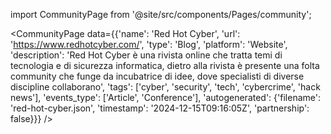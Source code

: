 
import CommunityPage from '@site/src/components/Pages/community';

<CommunityPage
    data={{'name': 'Red Hot Cyber', 'url': 'https://www.redhotcyber.com/', 'type': 'Blog', 'platform': 'Website', 'description': 'Red Hot Cyber è una rivista online che tratta temi di tecnologia e di sicurezza informatica, dietro alla rivista è presente una folta community che funge da incubatrice di idee, dove specialisti di diverse discipline collaborano', 'tags': ['cyber', 'security', 'tech', 'cybercrime', 'hack news'], 'events_type': ['Article', 'Conference'], 'autogenerated': {'filename': 'red-hot-cyber.json', 'timestamp': '2024-12-15T09:16:05Z', 'partnership': false}}}
/>
